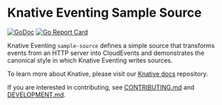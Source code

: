 # Knative Eventing Sample Source

[![GoDoc](https://godoc.org/knative.dev/eventing-kogito?status.svg)](https://godoc.org/knative.dev/eventing-kogito)
[![Go Report Card](https://goreportcard.com/badge/knative/sample-source)](https://goreportcard.com/report/knative/sample-source)

Knative Eventing `sample-source` defines a simple source that transforms events from an HTTP server into CloudEvents and
demonstrates the canonical style in which Knative Eventing writes sources.

To learn more about Knative, please visit our
[Knative docs](https://github.com/knative/docs) repository.

If you are interested in contributing, see [CONTRIBUTING.md](./CONTRIBUTING.md)
and [DEVELOPMENT.md](./DEVELOPMENT.md).
